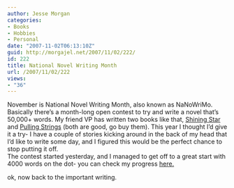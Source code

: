 ```yaml
---
author: Jesse Morgan
categories:
- Books
- Hobbies
- Personal
date: "2007-11-02T06:13:10Z"
guid: http://morgajel.net/2007/11/02/222/
id: 222
title: National Novel Writing Month
url: /2007/11/02/222
views:
- "36"
---
```


November is National Novel Writing Month, also known as NaNoWriMo. Basically there’s a month-long open contest to try and write a novel that’s 50,000+ words. My friend VP has written two books like that, [Shining Star](< http://www.lulu.com/content/177354>) and [Pulling Strings](http://www.lulu.com/content/212525) (both are good, go buy them). This year I thought I’d give it a try- I have a couple of stories kicking around in the back of my head that I’d like to write some day, and I figured this would be the perfect chance to stop putting it off.  
The contest started yesterday, and I managed to get off to a great start with 4000 words on the dot- you can check my progress [here.](http://www.nanowrimo.org/eng/user/243541)

ok, now back to the important writing.